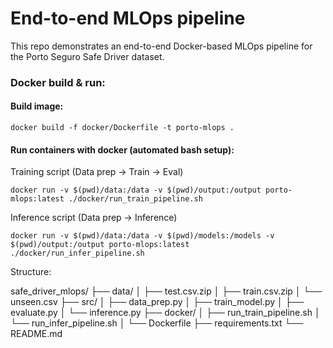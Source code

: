 # End-to-end MLOps pipeline

This repo demonstrates an end-to-end Docker-based MLOps pipeline for the Porto Seguro Safe Driver dataset.

### Docker build & run:

#### Build image:
    docker build -f docker/Dockerfile -t porto-mlops .

#### Run containers with docker (automated bash setup):
Training script (Data prep -> Train -> Eval)

    docker run -v $(pwd)/data:/data -v $(pwd)/output:/output porto-mlops:latest ./docker/run_train_pipeline.sh

Inference script (Data prep -> Inference)

    docker run -v $(pwd)/data:/data -v $(pwd)/models:/models -v $(pwd)/output:/output porto-mlops:latest ./docker/run_infer_pipeline.sh

Structure:

safe_driver_mlops/
├── data/
│   ├── test.csv.zip
│   ├── train.csv.zip
│   └── unseen.csv
├── src/
│   ├── data_prep.py
│   ├── train_model.py
│   ├── evaluate.py
│   └── inference.py
├── docker/
│   ├── run_train_pipeline.sh
│   └── run_infer_pipeline.sh
│   └── Dockerfile
├── requirements.txt
└── README.md
